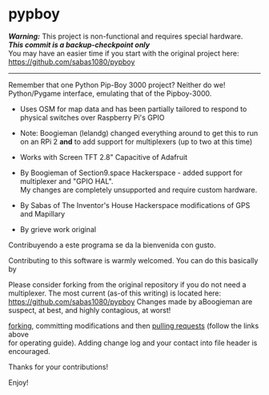 pypboy
======

***Warning:*** This project is non-functional and requires special hardware.<br>
***This commit is a backup-checkpoint only***<br>
You may have an easier time if you start with the original project here:
 https://github.com/sabas1080/pypboy

---
Remember that one Python Pip-Boy 3000 project? Neither do we!<br>
Python/Pygame interface, emulating that of the Pipboy-3000.<br> 
* Uses OSM for map data and has been partially tailored to respond to physical switches over Raspberry Pi's GPIO<br>
* Note: Boogieman (lelandg) changed everything around to get this to run on an RPi 2 **and**
to add support for multiplexers (up to two at this time)
* Works with Screen TFT 2.8" Capacitive of Adafruit<br>


* By Boogieman of Section9.space Hackerspace - added support for multiplexer and "GPIO HAL".<br> My changes are completely unsupported and require custom hardware.
* By Sabas of The Inventor's House Hackerspace modifications of GPS and Mapillary<br>
* By grieve work original<br>

Contribuyendo a este programa se da la bienvenida con gusto.<br>

Contributing to this software is warmly welcomed. You can do this basically by<br>

Please consider forking from the original repository if you do not need a multiplexer.
 The most current (as-of this writing) is located here:
 https://github.com/sabas1080/pypboy
 Changes made by aBoogieman are suspect, at best, and highly contagious, at worst!

 [forking](https://help.github.com/articles/fork-a-repo), committing modifications and then [pulling requests](https://help.github.com/articles/using-pull-requests) (follow the links above<br>
 for operating guide). Adding change log and your contact into file header is encouraged.

Thanks for your contributions!

Enjoy!
